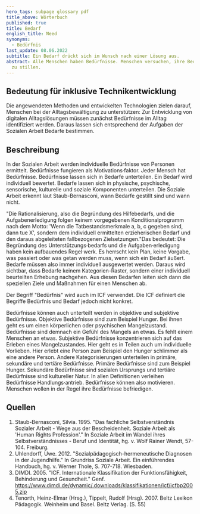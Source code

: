 ```yaml
---
hero_tags: subpage glossary pdf
title_above: Wörterbuch
published: true
title: Bedarf
english_title: Need
synonyms:
  - Bedürfnis
last_update: 08.06.2022
subtitle: Ein Bedarf drückt sich im Wunsch nach einer Lösung aus.
abstract: Alle Menschen haben Bedürfnisse. Menschen versuchen, ihre Bedürfnisse
  zu stillen.
---
```


## Bedeutung für inklusive Technikentwicklung

Die angewendeten Methoden und entwickelten Technologien zielen darauf, Menschen bei der Alltagsbewältigung zu unterstützen: Zur Entwicklung von digitalen Alltagslösungen müssen zunächst Bedürfnisse im Alltag identifiziert werden. Daraus lassen sich entsprechend der Aufgaben der Sozialen Arbeit Bedarfe bestimmen.

## Beschreibung

In der Sozialen Arbeit werden individuelle Bedürfnisse von Personen ermittelt. Bedürfnisse fungieren als Motivations·faktor. Jeder Mensch hat Bedürfnisse. Bedürfnisse lassen sich in Bedarfe unterteilen. Ein Bedarf wird individuell bewertet. Bedarfe lassen sich in physische, psychische, sensorische, kulturelle und soziale Komponenten unterteilen. Die Soziale Arbeit erkennt laut Staub-Bernasconi, wann Bedarfe gestillt sind und wann nicht.

"Die Rationalisierung, also die Begründung des Hilfebedarfs, und die Aufgabenerledigung folgen keinem vorgegebenen Konditionalprogramm nach dem Motto: 'Wenn die Tatbestandsmerkmale a, b, c gegeben sind, dann tue X', sondern dem individuell ermittelten erzieherischen Bedarf und den daraus abgeleiteten fallbezogenen Zielsetzungen."Das bedeutet: Die Begründung des Unterstützungs·bedarfs und die Aufgaben·erledigung haben kein aufbauendes Regel·werk. Es herrscht kein Plan, keine Vorgabe, was passiert oder was getan werden muss, wenn sich ein Bedarf äußert. Bedarfe müssen also immer individuell ausgewertet werden. Daraus wird sichtbar, dass Bedarfe keinem Kategorien-Raster, sondern einer individuell beurteilten Erhebung nachgehen. Aus diesen Bedarfen leiten sich dann die speziellen Ziele und Maßnahmen für einen Menschen ab.

Der Begriff "Bedürfnis" wird auch im ICF verwendet. Die ICF definiert die Begriffe Bedürfnis und Bedarf jedoch nicht konkret.

Bedürfnisse können auch unterteilt werden in objektive und subjektive Bedürfnisse. Objektive Bedürfnisse sind zum Beispiel Hunger. Bei ihnen geht es um einen körperlichen oder psychischen Mangelzustand. Bedürfnisse sind demnach ein Gefühl des Mangels an etwas. Es fehlt einem Menschen an etwas. Subjektive Bedürfnisse konzentrieren sich auf das Erleben eines Mangelzustandes. Hier geht es in Teilen auch um individuelle Vorlieben. Hier erlebt eine Person zum Beispiel den Hunger schlimmer als eine andere Person. Andere Kategorisierungen unterteilen in primäre, sekundäre und tertiäre Bedürfnisse. Primäre Bedürfnisse sind zum Beispiel Hunger. Sekundäre Bedürfnisse sind sozialen Ursprungs und tertiäre Bedürfnisse sind kultureller Natur. In allen Definitionen verleihen Bedürfnisse Handlungs·antrieb. Bedürfnisse können also motivieren. Menschen wollen in der Regel ihre Bedürfnisse befriedigen.

## Quellen

1. Staub-Bernasconi, Silvia. 1995. "Das fachliche Selbstverständnis Sozialer Arbeit - Wege aus der Bescheidenheit. Soziale Arbeit als 'Human Rights Profession'." In Soziale Arbeit im Wandel ihres Selbstverständnisses - Beruf und Identität, hg. v. Wolf Rainer Wendt, 57-104. Freiburg.
2. Uhlendorff, Uwe. 2012. "Sozialpädagogisch-hermeneutische Diagnosen in der Jugendhilfe." In Grundriss Soziale Arbeit. Ein einführendes Handbuch, hg. v. Werner Thole, S. 707-718. Wiesbaden.
3. DIMDI. 2005. "ICF. Internationale Klassifikation der Funktionsfähigkeit, Behinderung und Gesundheit." Genf. https://www.dimdi.de/dynamic/.downloads/klassifikationen/icf/icfbp2005.zip
4. Tenorth, Heinz-Elmar (Hrsg.), Tippelt, Rudolf (Hrsg). 2007. Beltz Lexikon Pädagogik. Weinheim und Basel. Beltz Verlag. (S. 55)
